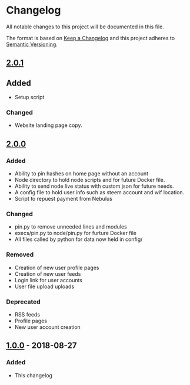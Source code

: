 # Changelog
All notable changes to this project will be documented in this file.

The format is based on [Keep a Changelog](http://keepachangelog.com/en/1.0.0/)
and this project adheres to [Semantic Versioning](http://semver.org/spec/v2.0.0.html).

## [2.0.1]()
## Added
- Setup script

### Changed
- Website landing page copy.

## [2.0.0](https://gitlab.com/jrswab/nebulus/commit/111c2c7b72466519ed62717bb652f8c8fec50f8e)
### Added
- Ability to pin hashes on home page without an account
- Node directory to hold node scripts and for future Docker file.
- Ability to send node live status with custom json for future needs.
- A config file to hold user info such as steem account and wif location.
- Script to repuest payment from Nebulus

### Changed
- pin.py to remove unneeded lines and modules
- execs/pin.py to node/pin.py for furture Docker file
- All files called by python for data now held in config/

### Removed
- Creation of new user profile pages
- Creation of new user feeds
- Login link for user accounts
- User file upload uploads

### Deprecated
- RSS feeds
- Profile pages
- New user account creation

## [1.0.0](https://gitlab.com/jrswab/nebulus/commit/b585d3b4137c354e17e930dbb5bb766ebf3dbffc) - 2018-08-27
### Added
- This changelog
